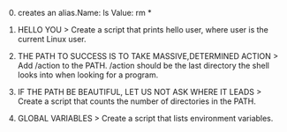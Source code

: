 0. creates an alias.Name: ls Value: rm *

1. HELLO YOU > Create a script that prints hello user, where user is the current Linux user.

2. THE PATH TO SUCCESS IS TO TAKE MASSIVE,DETERMINED ACTION > Add /action to the PATH. /action should be the last directory the shell looks into when looking for a program.

3. IF THE PATH BE BEAUTIFUL, LET US NOT ASK WHERE IT LEADS > Create a script that counts the number of directories in the PATH.

4. GLOBAL VARIABLES > Create a script that lists environment variables.














